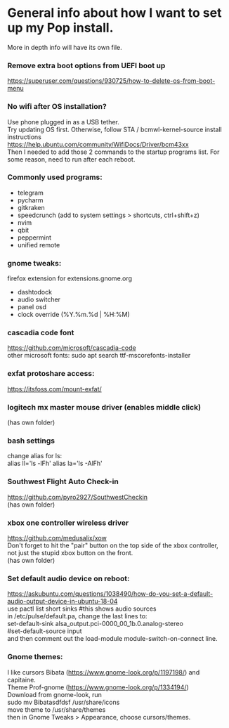 # General info about how I want to set up my Pop install.
More in depth info will have its own file.  

### Remove extra boot options from UEFI boot up
https://superuser.com/questions/930725/how-to-delete-os-from-boot-menu

### No wifi after OS installation?
Use phone plugged in as a USB tether.   
Try updating OS first. Otherwise, follow STA / bcmwl-kernel-source install instructions  
https://help.ubuntu.com/community/WifiDocs/Driver/bcm43xx  
Then I needed to add those 2 commands to the startup programs list. For some reason, need to run after each reboot.  

### Commonly used programs:
* telegram
* pycharm
* gitkraken
* speedcrunch (add to system settings > shortcuts, ctrl+shift+z)
* nvim
* qbit
* peppermint
* unified remote

### gnome tweaks:
firefox extension for extensions.gnome.org
* dashtodock
* audio switcher
* panel osd
* clock override (%Y.%m.%d | %H:%M)

### cascadia code font
https://github.com/microsoft/cascadia-code  
other microsoft fonts: sudo apt search ttf-mscorefonts-installer

### exfat protoshare access:
https://itsfoss.com/mount-exfat/

### logitech mx master mouse driver (enables middle click)
(has own folder)

### bash settings
change alias for ls:  
alias ll='ls -lFh'
alias la='ls -AlFh'

### Southwest Flight Auto Check-in
https://github.com/pyro2927/SouthwestCheckin  
(has own folder)

### xbox one controller wireless driver
https://github.com/medusalix/xow  
Don't forget to hit the "pair" button on the top side of the xbox controller, not just the stupid xbox button on the front.  
(has own folder)

### Set default audio device on reboot:
https://askubuntu.com/questions/1038490/how-do-you-set-a-default-audio-output-device-in-ubuntu-18-04  
use pactl list short sinks #this shows audio sources  
in /etc/pulse/default.pa, change the last lines to:  
set-default-sink alsa_output.pci-0000_00_1b.0.analog-stereo  
\#set-default-source input  
and then comment out the load-module module-switch-on-connect line.  

### Gnome themes:
I like cursors Bibata (https://www.gnome-look.org/p/1197198/) and capitaine.  
Theme Prof-gnome (https://www.gnome-look.org/p/1334194/)  
Download from gnome-look, run   
sudo mv Bibatasdfdsf /usr/share/icons  
move theme to /usr/share/themes  
then in Gnome Tweaks > Appearance, choose cursors/themes.
